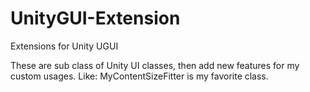 # UnityGUI-Extension
Extensions for Unity UGUI

These are sub class of Unity UI classes, then add new features for my custom usages.
Like: MyContentSizeFitter is my favorite class.
